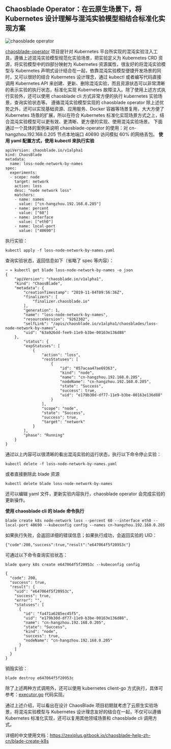 ## Chaosblade Operator：在云原生场景下，将 Kubernetes 设计理解与混沌实验模型相结合标准化实现方案 

![chaosblade operator](https://user-images.githubusercontent.com/3992234/72435800-ed7c5200-37d9-11ea-9224-359d1d9103cb.png)

[chaosblade-operator](https://github.com/zexiplus/chaosblade-operator) 项目是针对 Kubernetes 平台所实现的混沌实验注入工具，遵循上述混沌实验模型规范化实验场景，把实验定义为 Kubernetes CRD 资源，将实验模型中的四部分映射为 Kubernetes 资源属性，很友好的将混沌实验模型与 Kubernetes 声明式设计结合在一起，依靠混沌实验模型便捷开发场景的同时，又可以很好的结合 Kubernetes 设计理念，通过 kubectl 或者编写代码直接调用 Kubernetes API 来创建、更新、删除混沌实验，而且资源状态可以非常清晰的表示实验的执行状态，标准化实现 Kubernetes 故障注入。除了使用上述方式执行实验外，还可以使用 chaosblade cli 方式非常方便的执行 kubernetes 实验场景，查询实验状态等。
遵循混沌实验模型实现的 chaosblade operator 除上述优势之外，还可以实现基础资源、应用服务、Docker 容器等场景复用，大大方便了 Kubernetes 场景的扩展，所以在符合 Kubernetes 标准化实现场景方式之上，结合混沌实验模型可以更有效、更清晰、更方便的实现、使用混沌实验场景。
下面通过一个具体的案例来说明 chaosblade-operator 的使用：对 cn-hangzhou.192.168.0.205 节点本地端口 40690 访问模拟 60% 的网络丢包。
**使用 yaml 配置方式，使用 kubectl 来执行实验**
```
apiVersion: chaosblade.io/v1alpha1
kind: ChaosBlade
metadata:
  name: loss-node-network-by-names
spec:
  experiments:
  - scope: node
    target: network
    action: loss
    desc: "node network loss"
    matchers:
    - name: names
      value: ["cn-hangzhou.192.168.0.205"]
    - name: percent
      value: ["60"]
    - name: interface
      value: ["eth0"]
    - name: local-port
      value: ["40690"]
```
执行实验：
```
kubectl apply -f loss-node-network-by-names.yaml
```
查询实验状态，返回信息如下（省略了 spec 等内容）：
```
~ » kubectl get blade loss-node-network-by-names -o json                                                            
{
    "apiVersion": "chaosblade.io/v1alpha1",
    "kind": "ChaosBlade",
    "metadata": {
        "creationTimestamp": "2019-11-04T09:56:36Z",
        "finalizers": [
            "finalizer.chaosblade.io"
        ],
        "generation": 1,
        "name": "loss-node-network-by-names",
        "resourceVersion": "9262302",
        "selfLink": "/apis/chaosblade.io/v1alpha1/chaosblades/loss-node-network-by-names",
        "uid": "63a926dd-fee9-11e9-b3be-00163e136d88"
    },
        "status": {
        "expStatuses": [
            {
                "action": "loss",
                "resStatuses": [
                    {
                        "id": "057acaa47ae69363",
                        "kind": "node",
                        "name": "cn-hangzhou.192.168.0.205",
                        "nodeName": "cn-hangzhou.192.168.0.205",
                        "state": "Success",
                        "success": true,
                        "uid": "e179b30d-df77-11e9-b3be-00163e136d88"
                    }
                ],
                "scope": "node",
                "state": "Success",
                "success": true,
                "target": "network"
            }
        ],
        "phase": "Running"
    }
}
```
通过以上内容可以很清晰的看出混沌实验的运行状态，执行以下命令停止实验：
```
kubectl delete -f loss-node-network-by-names.yaml
```
或者直接删除此 blade 资源
```
kubectl delete blade loss-node-network-by-names
```
还可以编辑 yaml 文件，更新实验内容执行，chaosblade operator 会完成实验的更新操作。

**使用 chaosblade cli 的 blade 命令执行**
```
blade create k8s node-network loss --percent 60 --interface eth0 --local-port 40690 --kubeconfig config --names cn-hangzhou.192.168.0.205
```
如果执行失败，会返回详细的错误信息；如果执行成功，会返回实验的 UID：
```
{"code":200,"success":true,"result":"e647064f5f20953c"}
```
可通过以下命令查询实验状态：
```
blade query k8s create e647064f5f20953c --kubeconfig config

{
  "code": 200,
  "success": true,
  "result": {
    "uid": "e647064f5f20953c",
    "success": true,
    "error": "",
    "statuses": [
      {
        "id": "fa471a6285ec45f5",
        "uid": "e179b30d-df77-11e9-b3be-00163e136d88",
        "name": "cn-hangzhou.192.168.0.205",
        "state": "Success",
        "kind": "node",
        "success": true,
        "nodeName": "cn-hangzhou.192.168.0.205"
      }
    ]
  }
}
```
销毁实验：
```
blade destroy e647064f5f20953c
```
除了上述两种方式调用外，还可以使用 kubernetes client-go 方式执行，具体可参考：[executor.go](https://github.com/zexiplus/chaosblade/blob/master/exec/kubernetes/executor.go) 代码实现。

通过上述介绍，可以看出在设计 ChaosBlade 项目初期就考虑了云原生实验场景，将混沌实验模型与 Kubernetes 设计理念友好的结合在一起，不仅可以遵循 Kubernetes 标准化实现，还可以复用其他领域场景和 chaosblade cli 调用方式。

详细的中文使用文档：https://zexiplus.gitbook.io/chaosblade-help-zh-cn/blade-create-k8s

